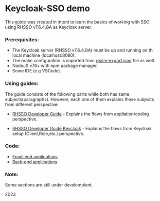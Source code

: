 # Keycloak-SSO demo 

This guide was created in intent to learn the basics of working with SSO using RHSSO v7.6.4.GA as Keycloak server.

### Prerequisites:

- The Keycloak server (RHSSO v7.6.4.GA) must be up and running on th local machine (localhost:8080).
- The realm configuration is imported from [realm-export.json](assets/realm-export.json) file as well.
- NodeJS v.16+ with npm package manager. 
- Some IDE (e.g VSCode).


### Using guides:

The guide consists of the following parts while both has same subjects(paragraphs).
However, each one of them explains these subjects from different perspective:     

- [RHSSO Developer Guide](docs/dev/RHSSO_Developer_Guide.md) - Explains the flows from appliation/coding perspective.
  
- [RHSSO Developer Guide Keycloak](docs/keycloak//RHSSO_Developer_Guide_Keycloak.md) - Explains the flows from Keycloak setup (Client,Role,etc.) perspective.
  

### Code:    
- [Front-end applications](kc-front-end/README.md)    
- [Back-end applications](kc-back-end/README.md)  

### Note: 
Some sections are still under develomplent.

2023